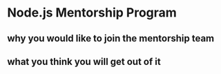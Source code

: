# Node.js Mentorship Program

## why you would like to join the mentorship team

## what you think you will get out of it
